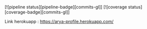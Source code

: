 [![pipeline status][pipeline-badge][commits-gl]]
[![coverage status][coverage-badge][commits-gl]]


Link herokuapp : https://arya-profile.herokuapp.com/